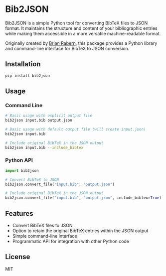 # Bib2JSON

Bib2JSON is a simple Python tool for converting BibTeX files to JSON format. It maintains the structure and content of your bibliographic entries while making them accessible in a more versatile machine-readable format.

Originally created by [Brian Rabern](https://github.com/brianrabern/bib2json), this package provides a Python library and command-line interface for BibTeX to JSON conversion.

## Installation

```bash
pip install bib2json
```

## Usage

### Command Line

```bash
# Basic usage with explicit output file
bib2json input.bib output.json

# Basic usage with default output file (will create input.json)
bib2json input.bib

# Include original BibTeX in the JSON output
bib2json input.bib --include_bibtex
```

### Python API

```python
import bib2json

# Convert BibTeX to JSON
bib2json.convert_file("input.bib", "output.json")

# Include original BibTeX in the JSON output
bib2json.convert_file("input.bib", "output.json", include_bibtex=True)
```

## Features

- Convert BibTeX files to JSON
- Option to retain the original BibTeX entries within the JSON output
- Simple command-line interface
- Programmatic API for integration with other Python code

## License

MIT
